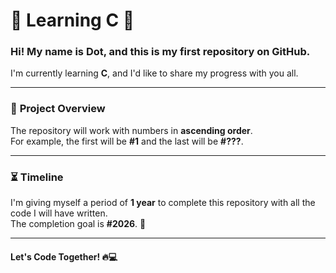 # 🎉 **Learning C** 🎉

### Hi! My name is Dot, and this is my first repository on GitHub.  
I'm currently learning **C**, and I'd like to share my progress with you all.

---

### 📜 **Project Overview**  
The repository will work with numbers in **ascending order**.  
For example, the first will be **#1** and the last will be **#???**.

---

### ⏳ **Timeline**  
I'm giving myself a period of **1 year** to complete this repository with all the code I will have written.  
The completion goal is **#2026**. 🚀

---

#### **Let's Code Together!** 🔥💻
